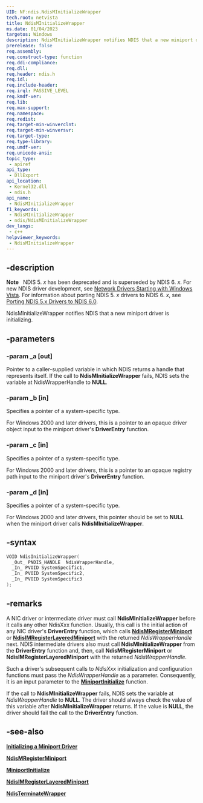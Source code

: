 ```yaml
---
UID: NF:ndis.NdisMInitializeWrapper
tech.root: netvista
title: NdisMInitializeWrapper
ms.date: 01/04/2023
targetos: Windows
description: NdisMInitializeWrapper notifies NDIS that a new miniport driver is initializing.
prerelease: false
req.assembly: 
req.construct-type: function
req.ddi-compliance: 
req.dll: 
req.header: ndis.h
req.idl: 
req.include-header: 
req.irql: PASSIVE_LEVEL
req.kmdf-ver: 
req.lib: 
req.max-support: 
req.namespace: 
req.redist: 
req.target-min-winverclnt: 
req.target-min-winversvr: 
req.target-type: 
req.type-library: 
req.umdf-ver: 
req.unicode-ansi: 
topic_type:
 - apiref
api_type:
 - DllExport
api_location:
 - Kernel32.dll
 - ndis.h
api_name:
 - NdisMInitializeWrapper
f1_keywords:
 - NdisMInitializeWrapper
 - ndis/NdisMInitializeWrapper
dev_langs:
 - c++
helpviewer_keywords:
 - NdisMInitializeWrapper
---
```


## -description

**Note**   NDIS 5. *x* has been deprecated and is superseded by NDIS 6. *x*. For new NDIS driver development, see [Network Drivers Starting with Windows Vista](../_netvista/index.md). For information about porting NDIS 5. *x* drivers to NDIS 6. *x*, see [Porting NDIS 5.x Drivers to NDIS 6.0](https://msdn.microsoft.com/library/Ff570059).

NdisMInitializeWrapper notifies NDIS that a new miniport driver is initializing.

## -parameters

### -param _a [out]

Pointer to a caller-supplied variable in which NDIS returns a handle that represents itself. If the call to **NdisMInitializeWrapper** fails, NDIS sets the variable at NdisWrapperHandle to **NULL**.

### -param _b [in]

Specifies a pointer of a system-specific type.

For Windows 2000 and later drivers, this is a pointer to an opaque driver object input to the miniport driver's **DriverEntry** function.

### -param _c [in]

Specifies a pointer of a system-specific type.

For Windows 2000 and later drivers, this is a pointer to an opaque registry path input to the miniport driver's **DriverEntry** function.

### -param _d [in]

Specifies a pointer of a system-specific type.

For Windows 2000 and later drivers, this pointer should be set to **NULL** when the miniport driver calls **NdisMInitializeWrapper**.

## -syntax

```cpp
VOID NdisInitializeWrapper(
  _Out_ PNDIS_HANDLE  NdisWrapperHandle,
  _In_ PVOID SystemSpecific1,
  _In_ PVOID SystemSpecific2,
  _In_ PVOID SystemSpecific3
);
```

## -remarks

A NIC driver or intermediate driver must call **NdisMInitializeWrapper** before it calls any other NdisXxx function. Usually, this call is the initial action of any NIC driver's **DriverEntry** function, which calls [**NdisMRegisterMiniport**](/previous-versions/windows/hardware/network/ff553602(v=vs.85)) or [**NdisIMRegisterLayeredMiniport**](nf-ndis-ndisimregisterlayeredminiport.md) with the returned *NdisWrapperHandle* next. NDIS intermediate drivers also must call **NdisMInitializeWrapper** from the **DriverEntry** function and, then, call **NdisMRegisterMiniport** or **NdisIMRegisterLayeredMiniport** with the returned *NdisWrapperHandle*.

Such a driver's subsequent calls to *NdisXxx* initialization and configuration functions must pass the *NdisWrapperHandle* as a parameter. Consequently, it is an input parameter to the [**MiniportInitialize**](/previous-versions/windows/hardware/network/ff550472(v=vs.85)) function.

If the call to **NdisMInitializeWrapper** fails, NDIS sets the variable at *NdisWrapperHandle* to **NULL**. The driver should always check the value of this variable after **NdisMInitializeWrapper** returns. If the value is **NULL**, the driver should fail the call to the **DriverEntry** function.

## -see-also

[**Initializing a Miniport Driver**](/windows-hardware/drivers/network/initializing-a-miniport-driver)

[**NdisMRegisterMiniport**](/previous-versions/windows/hardware/network/ff553602(v=vs.85))

[**MiniportInitialize**](/previous-versions/windows/hardware/network/ff550472(v=vs.85))

[**NdisIMRegisterLayeredMiniport**](nf-ndis-ndisimregisterlayeredminiport.md)

[**NdisTerminateWrapper**](nf-ndis-ndisterminatewrapper.md)